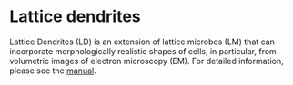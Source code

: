 # Lattice dendrites
Lattice Dendrites (LD) is an extension of lattice microbes (LM) that can incorporate morphologically realistic shapes of cells, in particular, from volumetric images of electron microscopy (EM). For detailed information, please see the [manual](https://urakubo.github.io/lattice_dendrites/).



